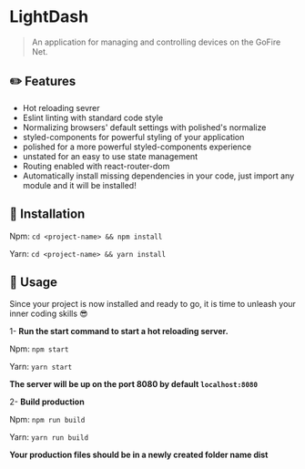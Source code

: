 # LightDash

> An application for managing and controlling devices on the GoFire Net.

## :pencil2: Features

* Hot reloading sevrer
* Eslint linting with standard code style
* Normalizing browsers' default settings with polished's normalize
* styled-components for powerful styling of your application
* polished for a more powerful styled-components experience
* unstated for an easy to use state management
* Routing enabled with react-router-dom
* Automatically install missing dependencies in your code, just import any module and it will be installed!

## :green_book: Installation

Npm: `cd <project-name> && npm install`

Yarn: `cd <project-name> && yarn install`

## :beers: Usage

Since your project is now installed and ready to go, it is time to unleash your inner coding skills :sunglasses:

1- **Run the start command to start a hot reloading server.**

Npm: `npm start`

Yarn: `yarn start`

**The server will be up on the port 8080 by default `localhost:8080`**

2- **Build production**

Npm: `npm run build`

Yarn: `yarn run build`

**Your production files should be in a newly created folder name dist**
